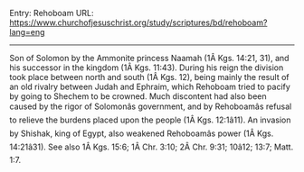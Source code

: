 Entry: Rehoboam
URL: https://www.churchofjesuschrist.org/study/scriptures/bd/rehoboam?lang=eng

---

Son of Solomon by the Ammonite princess Naamah (1Â Kgs. 14:21, 31), and his successor in the kingdom (1Â Kgs. 11:43). During his reign the division took place between north and south (1Â Kgs. 12), being mainly the result of an old rivalry between Judah and Ephraim, which Rehoboam tried to pacify by going to Shechem to be crowned. Much discontent had also been caused by the rigor of Solomonâs government, and by Rehoboamâs refusal to relieve the burdens placed upon the people (1Â Kgs. 12:1â11). An invasion by Shishak, king of Egypt, also weakened Rehoboamâs power (1Â Kgs. 14:21â31). See also 1Â Kgs. 15:6; 1Â Chr. 3:10; 2Â Chr. 9:31; 10â12; 13:7; Matt. 1:7.
